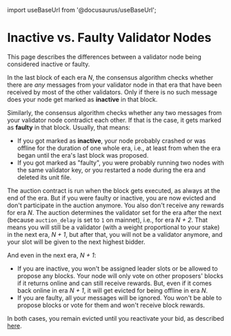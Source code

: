 import useBaseUrl from '@docusaurus/useBaseUrl';

# Inactive vs. Faulty Validator Nodes

This page describes the differences between a validator node being considered inactive or faulty.

In the last block of each era _N_, the consensus algorithm checks whether there are _any_ messages from your validator node in that era that have been received by most of the other validators. Only if there is no such message does your node get marked as **inactive** in that block.

Similarly, the consensus algorithm checks whether any two messages from your validator node contradict each other. If that is the case, it gets marked as **faulty** in that block. Usually, that means:

* If you got marked as **inactive**, your node probably crashed or was offline for the duration of one whole era, i.e., at least from when the era began until the era's last block was proposed.
* If you got marked as "faulty", you were probably running two nodes with the same validator key, or you restarted a node during the era and deleted its unit file.

The auction contract is run when the block gets executed, as always at the end of the era. But if you were faulty or inactive, you are now evicted and don't participate in the auction anymore. You also don't receive any rewards for era _N_. The auction determines the validator set for the era after the next (because `auction_delay` is set to `1` on mainnet), i.e., for era _N + 2_. That means you will still be a validator (with a weight proportional to your stake) in the next era, _N + 1_, but after that, you will not be a validator anymore, and your slot will be given to the next highest bidder.

And even in the next era, _N + 1_:
* If you are inactive, you won't be assigned leader slots or be allowed to propose any blocks. Your node will only vote on other proposers' blocks if it returns online and can still receive rewards. But, even if it comes back online in era _N + 1_, it will get evicted for being offline in era _N_.
* If you are faulty, all your messages will be ignored. You won't be able to propose blocks or vote for them and won't receive block rewards.

In both cases, you remain evicted until you reactivate your bid, as described [here](./recovering.md).